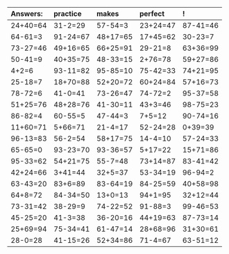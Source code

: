 | Answers: | practice | makes | perfect | ! |
| :--- | :--- | :--- | :--- | :--- |
| 24+40=64 | 31-2=29 | 57-54=3 | 23+24=47 | 87-41=46 | 
| 64-61=3 | 91-24=67 | 48+17=65 | 17+45=62 | 30-23=7 | 
| 73-27=46 | 49+16=65 | 66+25=91 | 29-21=8 | 63+36=99 | 
| 50-41=9 | 40+35=75 | 48-33=15 | 2+76=78 | 59+27=86 | 
| 4+2=6 | 93-11=82 | 95-85=10 | 75-42=33 | 74+21=95 | 
| 25-18=7 | 18+70=88 | 52+20=72 | 60+24=84 | 57+16=73 | 
| 78-72=6 | 41-0=41 | 73-26=47 | 74-72=2 | 95-37=58 | 
| 51+25=76 | 48+28=76 | 41-30=11 | 43+3=46 | 98-75=23 | 
| 86-82=4 | 60-55=5 | 47-44=3 | 7+5=12 | 90-74=16 | 
| 11+60=71 | 5+66=71 | 21-4=17 | 52-24=28 | 0+39=39 | 
| 96-13=83 | 56-2=54 | 58+17=75 | 14-4=10 | 57-24=33 | 
| 65-65=0 | 93-23=70 | 93-36=57 | 5+17=22 | 15+71=86 | 
| 95-33=62 | 54+21=75 | 55-7=48 | 73+14=87 | 83-41=42 | 
| 42+24=66 | 3+41=44 | 32+5=37 | 53-34=19 | 96-94=2 | 
| 63-43=20 | 83+6=89 | 83-64=19 | 84-25=59 | 40+58=98 | 
| 64+8=72 | 84-34=50 | 13+0=13 | 94+1=95 | 32+12=44 | 
| 73-31=42 | 38-29=9 | 74-22=52 | 91-88=3 | 99-46=53 | 
| 45-25=20 | 41-3=38 | 36-20=16 | 44+19=63 | 87-73=14 | 
| 25+69=94 | 75-34=41 | 61-47=14 | 28+68=96 | 31+30=61 | 
| 28-0=28 | 41-15=26 | 52+34=86 | 71-4=67 | 63-51=12 | 
